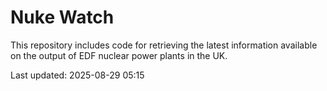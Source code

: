 # Nuke Watch

This repository includes code for retrieving the latest information available on the output of EDF nuclear power plants in the UK.

Last updated: 2025-08-29 05:15